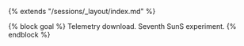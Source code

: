 {% extends "/sessions/_layout/index.md" %}

{% block goal %}
Telemetry download. Seventh SunS experiment.
{% endblock %}
